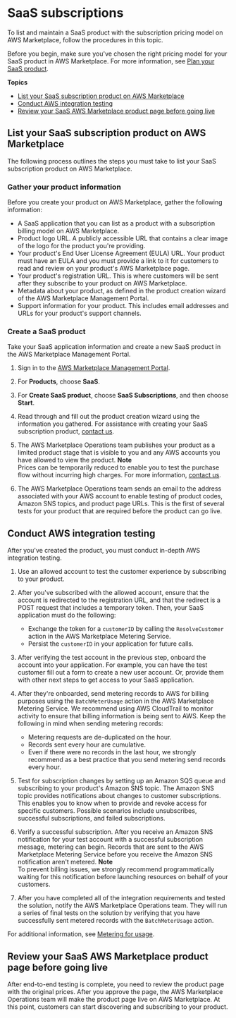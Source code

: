 # SaaS subscriptions<a name="saas-subscription-overview"></a>

To list and maintain a SaaS product with the subscription pricing model on AWS Marketplace, follow the procedures in this topic\. 

Before you begin, make sure you've chosen the right pricing model for your SaaS product in AWS Marketplace\. For more information, see [Plan your SaaS product](saas-prepare.md)\. 

**Topics**
+ [List your SaaS subscription product on AWS Marketplace](#saas-subscription-listing)
+ [Conduct AWS integration testing](#saas-subscription-integration)
+ [Review your SaaS AWS Marketplace product page before going live](#saas-subscription-final-review)

## List your SaaS subscription product on AWS Marketplace<a name="saas-subscription-listing"></a>

The following process outlines the steps you must take to list your SaaS subscription product on AWS Marketplace\.

### Gather your product information<a name="gather-saas-information"></a>

Before you create your product on AWS Marketplace, gather the following information:
+ A SaaS application that you can list as a product with a subscription billing model on AWS Marketplace\.
+ Product logo URL\. A publicly accessible URL that contains a clear image of the logo for the product you're providing\.
+ Your product's End User License Agreement \(EULA\) URL\. Your product must have an EULA and you must provide a link to it for customers to read and review on your product's AWS Marketplace page\.
+ Your product's registration URL\. This is where customers will be sent after they subscribe to your product on AWS Marketplace\.
+ Metadata about your product, as defined in the product creation wizard of the AWS Marketplace Management Portal\.
+ Support information for your product\. This includes email addresses and URLs for your product's support channels\.

### Create a SaaS product<a name="create-saas-product"></a>

Take your SaaS application information and create a new SaaS product in the AWS Marketplace Management Portal\.

1. Sign in to the [AWS Marketplace Management Portal](http://aws.amazon.com/marketplace/management/)\.

1. For **Products**, choose **SaaS**\.

1. For **Create SaaS product**, choose **SaaS Subscriptions**, and then choose **Start**\.

1. Read through and fill out the product creation wizard using the information you gathered\. For assistance with creating your SaaS subscription product, [contact us](https://aws.amazon.com/marketplace/management/contact-us/)\.

1. The AWS Marketplace Operations team publishes your product as a limited product stage that is visible to you and any AWS accounts you have allowed to view the product\. 
**Note**  
Prices can be temporarily reduced to enable you to test the purchase flow without incurring high charges\. For more information, [contact us](https://aws.amazon.com/marketplace/management/contact-us/)\.

1. The AWS Marketplace Operations team sends an email to the address associated with your AWS account to enable testing of product codes, Amazon SNS topics, and product page URLs\. This is the first of several tests for your product that are required before the product can go live\.

## Conduct AWS integration testing<a name="saas-subscription-integration"></a>

After you've created the product, you must conduct in\-depth AWS integration testing\.

1. Use an allowed account to test the customer experience by subscribing to your product\. 

1. After you've subscribed with the allowed account, ensure that the account is redirected to the registration URL, and that the redirect is a POST request that includes a temporary token\. Then, your SaaS application must do the following:
   + Exchange the token for a `customerID` by calling the `ResolveCustomer` action in the AWS Marketplace Metering Service\.
   + Persist the `customerID` in your application for future calls\.

1. After verifying the test account in the previous step, onboard the account into your application\. For example, you can have the test customer fill out a form to create a new user account\. Or, provide them with other next steps to get access to your SaaS application\. 

1. After they're onboarded, send metering records to AWS for billing purposes using the `BatchMeterUsage` action in the AWS Marketplace Metering Service\. We recommend using AWS CloudTrail to monitor activity to ensure that billing information is being sent to AWS\. Keep the following in mind when sending metering records:
   + Metering requests are de\-duplicated on the hour\.
   + Records sent every hour are cumulative\.
   + Even if there were no records in the last hour, we strongly recommend as a best practice that you send metering send records every hour\.

1. Test for subscription changes by setting up an Amazon SQS queue and subscribing to your product's Amazon SNS topic\. The Amazon SNS topic provides notifications about changes to customer subscriptions\. This enables you to know when to provide and revoke access for specific customers\. Possible scenarios include unsubscribes, successful subscriptions, and failed subscriptions\.

1. Verify a successful subscription\. After you receive an Amazon SNS notification for your test account with a successful subscription message, metering can begin\. Records that are sent to the AWS Marketplace Metering Service before you receive the Amazon SNS notification aren't metered\. 
**Note**  
To prevent billing issues, we strongly recommend programmatically waiting for this notification before launching resources on behalf of your customers\.

1. After you have completed all of the integration requirements and tested the solution, notify the AWS Marketplace Operations team\. They will run a series of final tests on the solution by verifying that you have successfully sent metered records with the `BatchMeterUsage` action\.

For additional information, see [Metering for usage](metering-for-usage.md)\.

## Review your SaaS AWS Marketplace product page before going live<a name="saas-subscription-final-review"></a>

After end\-to\-end testing is complete, you need to review the product page with the original prices\. After you approve the page, the AWS Marketplace Operations team will make the product page live on AWS Marketplace\. At this point, customers can start discovering and subscribing to your product\.
